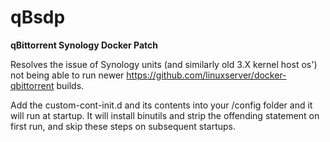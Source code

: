 # qBsdp
**qBittorrent Synology Docker Patch**

Resolves the issue of Synology units (and similarly old 3.X kernel host os') not being able to run newer https://github.com/linuxserver/docker-qbittorrent builds.

Add the custom-cont-init.d and its contents into your /config folder and it will run at startup.  It will install binutils and strip the offending statement on first run, and skip these steps on subsequent startups.
